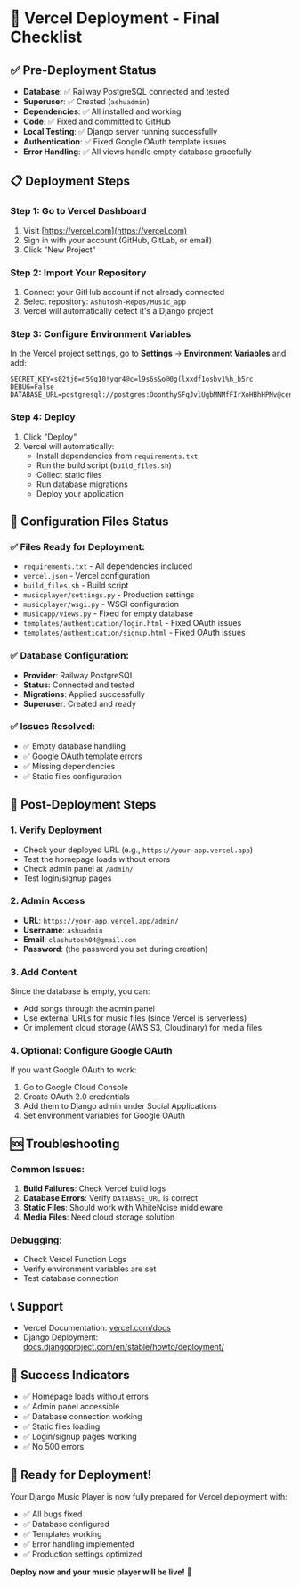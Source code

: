 # 🚀 Vercel Deployment - Final Checklist

## ✅ Pre-Deployment Status

- **Database**: ✅ Railway PostgreSQL connected and tested
- **Superuser**: ✅ Created (`ashuadmin`)
- **Dependencies**: ✅ All installed and working
- **Code**: ✅ Fixed and committed to GitHub
- **Local Testing**: ✅ Django server running successfully
- **Authentication**: ✅ Fixed Google OAuth template issues
- **Error Handling**: ✅ All views handle empty database gracefully

## 📋 Deployment Steps

### Step 1: Go to Vercel Dashboard

1. Visit [https://vercel.com](https://vercel.com)
2. Sign in with your account (GitHub, GitLab, or email)
3. Click "New Project"

### Step 2: Import Your Repository

1. Connect your GitHub account if not already connected
2. Select repository: `Ashutosh-Repos/Music_app`
3. Vercel will automatically detect it's a Django project

### Step 3: Configure Environment Variables

In the Vercel project settings, go to **Settings** → **Environment Variables** and add:

```
SECRET_KEY=s02tj6=n59q10!yqr4@c=l9s6s&o@0g(lxxdf1osbv1%h_b5rc
DEBUG=False
DATABASE_URL=postgresql://postgres:OoonthySFqJvlUgbMNMfFIrXoHBhHPMv@centerbeam.proxy.rlwy.net:56467/railway
```

### Step 4: Deploy

1. Click "Deploy"
2. Vercel will automatically:
   - Install dependencies from `requirements.txt`
   - Run the build script (`build_files.sh`)
   - Collect static files
   - Run database migrations
   - Deploy your application

## 🔧 Configuration Files Status

### ✅ Files Ready for Deployment:

- `requirements.txt` - All dependencies included
- `vercel.json` - Vercel configuration
- `build_files.sh` - Build script
- `musicplayer/settings.py` - Production settings
- `musicplayer/wsgi.py` - WSGI configuration
- `musicapp/views.py` - Fixed for empty database
- `templates/authentication/login.html` - Fixed OAuth issues
- `templates/authentication/signup.html` - Fixed OAuth issues

### ✅ Database Configuration:

- **Provider**: Railway PostgreSQL
- **Status**: Connected and tested
- **Migrations**: Applied successfully
- **Superuser**: Created and ready

### ✅ Issues Resolved:

- ✅ Empty database handling
- ✅ Google OAuth template errors
- ✅ Missing dependencies
- ✅ Static files configuration

## 🎯 Post-Deployment Steps

### 1. Verify Deployment

- Check your deployed URL (e.g., `https://your-app.vercel.app`)
- Test the homepage loads without errors
- Check admin panel at `/admin/`
- Test login/signup pages

### 2. Admin Access

- **URL**: `https://your-app.vercel.app/admin/`
- **Username**: `ashuadmin`
- **Email**: `clashutosh04@gmail.com`
- **Password**: (the password you set during creation)

### 3. Add Content

Since the database is empty, you can:

- Add songs through the admin panel
- Use external URLs for music files (since Vercel is serverless)
- Or implement cloud storage (AWS S3, Cloudinary) for media files

### 4. Optional: Configure Google OAuth

If you want Google OAuth to work:

1. Go to Google Cloud Console
2. Create OAuth 2.0 credentials
3. Add them to Django admin under Social Applications
4. Set environment variables for Google OAuth

## 🆘 Troubleshooting

### Common Issues:

1. **Build Failures**: Check Vercel build logs
2. **Database Errors**: Verify `DATABASE_URL` is correct
3. **Static Files**: Should work with WhiteNoise middleware
4. **Media Files**: Need cloud storage solution

### Debugging:

- Check Vercel Function Logs
- Verify environment variables are set
- Test database connection

## 📞 Support

- Vercel Documentation: [vercel.com/docs](https://vercel.com/docs)
- Django Deployment: [docs.djangoproject.com/en/stable/howto/deployment/](https://docs.djangoproject.com/en/stable/howto/deployment/)

## 🎉 Success Indicators

- ✅ Homepage loads without errors
- ✅ Admin panel accessible
- ✅ Database connection working
- ✅ Static files loading
- ✅ Login/signup pages working
- ✅ No 500 errors

## 🎵 Ready for Deployment!

Your Django Music Player is now fully prepared for Vercel deployment with:

- ✅ All bugs fixed
- ✅ Database configured
- ✅ Templates working
- ✅ Error handling implemented
- ✅ Production settings optimized

**Deploy now and your music player will be live!** 🚀

